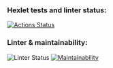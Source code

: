 ### Hexlet tests and linter status:
[![Actions Status](https://github.com/vasilyorlenko/frontend-project-lvl3/workflows/hexlet-check/badge.svg)](https://github.com/vasilyorlenko/frontend-project-lvl3/actions)

### Linter & maintainability:
![Linter Status](https://github.com/vasilyorlenko/frontend-project-lvl3/workflows/lint/badge.svg) [![Maintainability](https://api.codeclimate.com/v1/badges/3ef2febd4d4d4fc23af5/maintainability)](https://codeclimate.com/github/vasilyorlenko/frontend-project-lvl3/maintainability)